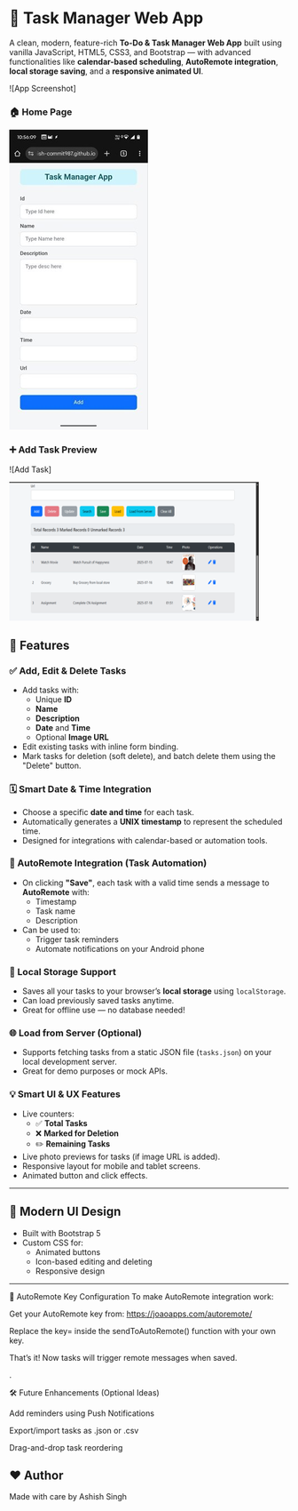 # 📝 Task Manager Web App

A clean, modern, feature-rich **To-Do & Task Manager Web App** built using vanilla JavaScript, HTML5, CSS3, and Bootstrap — with advanced functionalities like **calendar-based scheduling**, **AutoRemote integration**, **local storage saving**, and a **responsive animated UI**.

![App Screenshot]

### 🏠 Home Page

<img src="Assets/Home.jpg" width="250" />

### ➕ Add Task Preview
![Add Task]

<img src="Assets/task-with-image.png" height="250" width="450" />

## 🚀 Features

### ✅ Add, Edit & Delete Tasks
- Add tasks with:
  - Unique **ID**
  - **Name**
  - **Description**
  - **Date** and **Time**
  - Optional **Image URL**
- Edit existing tasks with inline form binding.
- Mark tasks for deletion (soft delete), and batch delete them using the "Delete" button.

### 🗓️ Smart Date & Time Integration
- Choose a specific **date and time** for each task.
- Automatically generates a **UNIX timestamp** to represent the scheduled time.
- Designed for integrations with calendar-based or automation tools.

### 📡 AutoRemote Integration (Task Automation)
- On clicking **"Save"**, each task with a valid time sends a message to **AutoRemote** with:
  - Timestamp
  - Task name
  - Description
- Can be used to:
  - Trigger task reminders
  - Automate notifications on your Android phone

### 💾 Local Storage Support
- Saves all your tasks to your browser’s **local storage** using `localStorage`.
- Can load previously saved tasks anytime.
- Great for offline use — no database needed!

### 🌐 Load from Server (Optional)
- Supports fetching tasks from a static JSON file (`tasks.json`) on your local development server.
- Great for demo purposes or mock APIs.

### 💡 Smart UI & UX Features
- Live counters:
  - ✅ **Total Tasks**
  - ❌ **Marked for Deletion**
  - ✏️ **Remaining Tasks**
- Live photo previews for tasks (if image URL is added).
- Responsive layout for mobile and tablet screens.
- Animated button and click effects.

---

## 🌈 Modern UI Design

- Built with Bootstrap 5
- Custom CSS for:
  - Animated buttons
  - Icon-based editing and deleting
  - Responsive design
---

🔐 AutoRemote Key Configuration
To make AutoRemote integration work:

Get your AutoRemote key from: https://joaoapps.com/autoremote/

Replace the key= inside the sendToAutoRemote() function with your own key.

That’s it! Now tasks will trigger remote messages when saved.

.

🛠️ Future Enhancements (Optional Ideas)

 Add reminders using Push Notifications

 Export/import tasks as .json or .csv

 Drag-and-drop task reordering

 
 ## ❤️ Author
 
Made with care by Ashish Singh
